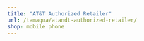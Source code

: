 ```yaml
---
title: "AT&T Authorized Retailer"
url: /tamaqua/atandt-authorized-retailer/
shop: mobile phone
---
```

